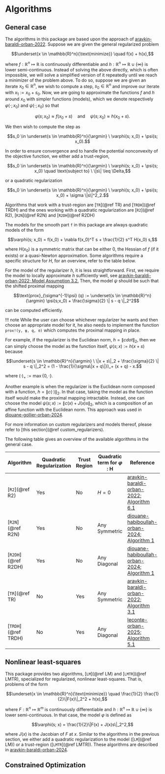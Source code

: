 # Algorithms

## General case
The algorithms in this package are based upon the approach of [aravkin-baraldi-orban-2022](@cite).
Suppose we are given the general regularized problem
```math
\underset{x \in \mathbb{R}^n}{\text{minimize}} \quad f(x) + h(x),
```
where $f : \mathbb{R}^n \mapsto \mathbb{R}$ is continuously differentiable and $h : \mathbb{R}^n \mapsto \mathbb{R} \cup \{\infty\}$ is lower semi-continuous.
Instead of solving the above directly, which is often impossible, we will solve a simplified version of it repeatedly until we reach a minimizer of the problem above.
To do so, suppose we are given an iterate $x_0 \in \mathbb{R}^n$, we wish to compute a step, $s_0 \in \mathbb{R}^n$ and improve our iterate with $x_1 := x_0 + s_0$.
Now, we are going to approximate the functions $f$ and $h$ around $x_0$ with simpler functions (models), which we denote respectively $\varphi(\cdot; x_0)$ and $\psi(\cdot; x_0)$ so that
```math
\varphi(s; x_0) \approx f(x_0 + s) \quad \text{and} \quad \psi(s; x_0) \approx h(x_0 + s). 
```
We then wish to compute the step as
```math
s_0 \in \underset{s \in \mathbb{R}^n}{\argmin} \  \varphi(s; x_0) + \psi(s; x_0).
```
In order to ensure convergence and to handle the potential nonconvexity of the objective function, we either add a trust-region,
```math
s_0 \in \underset{s \in \mathbb{R}^n}{\argmin} \  \varphi(s; x_0) + \psi(s; x_0) \quad \text{subject to} \ \|s\| \leq \Delta,
```
or a quadratic regularization
```math
s_0 \in \underset{s \in \mathbb{R}^n}{\argmin} \  \varphi(s; x_0) + \psi(s; x_0) + \sigma \|s\|^2_2.
```
Algorithms that work with a trust-region are [`TR`](@ref TR) and [`TRDH`](@ref TRDH) and the ones working with a quadratic regularization are [`R2`](@ref R2), [`R2N`](@ref R2N) and [`R2DH`](@ref R2DH)

The models for the smooth part `f` in this package are always quadratic models of the form
```math
\varphi(s; x_0) = f(x_0) + \nabla f(x_0)^T s + \frac{1}{2} s^T H(x_0) s,
```
where $H(x_0)$ is a symmetric matrix that can be either $0$, the Hessian of $f$ (if it exists) or a quasi-Newton approximation.
Some algorithms require a specific structure for $H$, for an overview, refer to the table below.

For the model of the regularizer $h$, it is less straightforward.
First, we require the model to locally approximate $h$ sufficiently well, see [aravkin-baraldi-orban-2022; Model Assumption 3.2.](@cite)
Then, the model $\psi$ should be such that the shifted proximal mapping
```math
\text{prox}_{\sigma^{-1}\psi} (q) := \underset{s \in \mathbb{R}^n}{\argmin} \psi(s;x_0) + \frac{\sigma}{2} \| s - q \|_2^2
```
can be computed efficiently. 

!!! note
    While the user can choose whichever regularizer he wants and then choose an appropriate model for it, he also needs to implement the function `prox!(y, ψ, q, σ)` which computes the proximal mapping in place. 

For example, if the regularizer is the Euclidean norm, $h = \|cdot\|_2$, then we can simply choose the model as the function itself, $\psi(s ;x) := h(x + s)$ because
```math
\underset{s \in \mathbb{R}^n}{\argmin} \ \|x + s\|_2 + \frac{\sigma}{2} \| s - q \|_2^2 = (1 - \frac{1}{\sigma\|x + q\|})_+ (x + q) - x.
```
where $(\cdot)_+ := \max \{0, \cdot \}$.

Another example is when the regularizer is the Euclidean norm composed with a function, $h = \|c(\cdot)\|_2$.
In that case, taking the model as the function itself would make the proximal mapping intractable. 
Instead, one can choose the model $\psi(s ;x) := \|c(x) + J(x)s\|_2$, which is a composition of an affine function with the Euclidean norm. 
This approach was used in [diouane-gollier-orban-2024](@cite).

For more information on custom regularizers and models thereof, please refer to [this section](@ref custom_regularizers).

The following table gives an overview of the available algorithms in the general case.

Algorithm | Quadratic Regularization | Trust Region | Quadratic term for $\varphi$ : H | Reference
----------|--------------------------|--------------|---------------|----------
[`R2`](@ref R2) | Yes | No | $H = 0$  | [aravkin-baraldi-orban-2022; Algorithm 6.1](@cite)
[`R2N`](@ref R2N) | Yes | No | Any Symmetric| [diouane-habiboullah-orban-2024; Algorithm 1](@cite)
[`R2DH`](@ref R2DH) | Yes | No | Any Diagonal | [diouane-habiboullah-orban-2024; Algorithm 1](@cite)
[`TR`](@ref TR) | No | Yes | Any Symmetric | [aravkin-baraldi-orban-2022; Algorithm 3.1](@cite)
[`TRDH`](@ref TRDH) | No | Yes | Any Diagonal | [leconte-orban-2025; Algorithm 5.1](@cite)

## Nonlinear least-squares
This package provides two algorithms, [`LM`](@ref LM) and [`LMTR`](@ref LMTR), specialized for regularized, nonlinear least-squares.
That is, problems of the form
```math
\underset{x \in \mathbb{R}^n}{\text{minimize}} \quad \frac{1}{2} \frac{1}{2}\|F(x)\|_2^2 + h(x),
```
where $F : \mathbb{R}^n \mapsto \mathbb{R}^m$ is continuously differentiable and $h : \mathbb{R}^n \mapsto \mathbb{R} \cup \{\infty\}$ is lower semi-continuous.
In that case, the model $\varphi$ is defined as 
```math
\varphi(s; x) = \frac{1}{2}\|F(x) + J(x)s\|_2^2,
```
where $J(x)$ is the Jacobian of $F$ at $x$.
Similar to the algorithms in the previous section, we either add a quadratic regularization to the model ([`LM`](@ref LM)) or a trust-region ([`LMTR`](@ref LMTR)).
These algorithms are described in [aravkin-baraldi-orban-2024](@cite).

## Constrained Optimization
